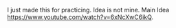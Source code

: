 I just made this for practicing.
Idea is not mine.
Main Idea https://www.youtube.com/watch?v=6xNcXwC6ikQ.
